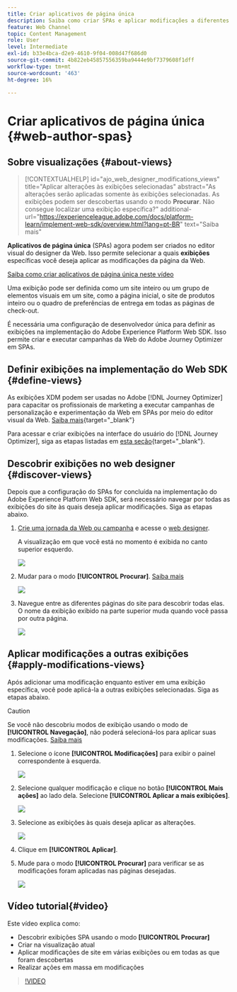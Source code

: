 ```yaml
---
title: Criar aplicativos de página única
description: Saiba como criar SPAs e aplicar modificações a diferentes exibições no Journey Optimizer
feature: Web Channel
topic: Content Management
role: User
level: Intermediate
exl-id: b33e4bca-d2e9-4610-9f04-008d47f686d0
source-git-commit: 4b822eb45857556359ba9444e9bf7379608f1dff
workflow-type: tm+mt
source-wordcount: '463'
ht-degree: 16%

---
```


# Criar aplicativos de página única {#web-author-spas}

## Sobre visualizações {#about-views}

>[!CONTEXTUALHELP]
>id="ajo_web_designer_modifications_views"
>title="Aplicar alterações às exibições selecionadas"
>abstract="As alterações serão aplicadas somente às exibições selecionadas. As exibições podem ser descobertas usando o modo **Procurar**. Não consegue localizar uma exibição específica?"
>additional-url="https://experienceleague.adobe.com/docs/platform-learn/implement-web-sdk/overview.html?lang=pt-BR" text="Saiba mais"

**Aplicativos de página única** (SPAs) agora podem ser criados no editor visual do designer da Web. Isso permite selecionar a quais **exibições** específicas você deseja aplicar as modificações da página da Web.

[Saiba como criar aplicativos de página única neste vídeo](#video)

Uma exibição pode ser definida como um site inteiro ou um grupo de elementos visuais em um site, como a página inicial, o site de produtos inteiro ou o quadro de preferências de entrega em todas as páginas de check-out.

É necessária uma configuração de desenvolvedor única para definir as exibições na implementação do Adobe Experience Platform Web SDK. Isso permite criar e executar campanhas da Web do Adobe Journey Optimizer em SPAs.

## Definir exibições na implementação do Web SDK {#define-views}

As exibições XDM podem ser usadas no Adobe [!DNL Journey Optimizer] para capacitar os profissionais de marketing a executar campanhas de personalização e experimentação da Web em SPAs por meio do editor visual da Web. [Saiba mais](https://experienceleague.adobe.com/docs/experience-platform/edge/personalization/ajo/web-spa-implementation.html?lang=pt-BR){target="_blank"}

Para acessar e criar exibições na interface do usuário do [!DNL Journey Optimizer], siga as etapas listadas em [esta seção](https://experienceleague.adobe.com/docs/experience-platform/edge/personalization/ajo/web-spa-implementation.html?lang=pt-BR#implement-xdm-views){target="_blank"}.

## Descobrir exibições no web designer {#discover-views}

Depois que a configuração do SPAs for concluída na implementação do Adobe Experience Platform Web SDK, será necessário navegar por todas as exibições do site às quais deseja aplicar modificações. Siga as etapas abaixo.

1. [Crie uma jornada da Web ou campanha](create-web.md) e acesse o [web designer](web-visual-editor.md).

   A visualização em que você está no momento é exibida no canto superior esquerdo.

   ![](assets/web-designer-view-home.png)

1. Mudar para o modo **[!UICONTROL Procurar]**. [Saiba mais](web-visual-editor.md#browse-mode)

   ![](assets/web-designer-view-browse.png)

1. Navegue entre as diferentes páginas do site para descobrir todas elas. O nome da exibição exibido na parte superior muda quando você passa por outra página.

   ![](assets/web-designer-other-view.png)

## Aplicar modificações a outras exibições {#apply-modifications-views}

Após adicionar uma modificação enquanto estiver em uma exibição específica, você pode aplicá-la a outras exibições selecionadas. Siga as etapas abaixo.

>[!CAUTION]
>
>Se você não descobriu modos de exibição usando o modo de **[!UICONTROL Navegação]**, não poderá selecioná-los para aplicar suas modificações. [Saiba mais](#discover-views)

1. Selecione o ícone **[!UICONTROL Modificações]** para exibir o painel correspondente à esquerda.

   ![](assets/web-designer-view-modifications-pane.png)

1. Selecione qualquer modificação e clique no botão **[!UICONTROL Mais ações]** ao lado dela. Selecione **[!UICONTROL Aplicar a mais exibições]**.

   ![](assets/web-designer-modifications-more-actions.png)

1. Selecione as exibições às quais deseja aplicar as alterações.

   ![](assets/web-designer-modifications-apply-to.png)

1. Clique em **[!UICONTROL Aplicar]**.

1. Mude para o modo **[!UICONTROL Procurar]** para verificar se as modificações foram aplicadas nas páginas desejadas.

   ![](assets/web-designer-modifications-applied-view.png)

## Vídeo tutorial{#video}

Este vídeo explica como:

* Descobrir exibições SPA usando o modo **[!UICONTROL Procurar]**
* Criar na visualização atual
* Aplicar modificações de site em várias exibições ou em todas as que foram descobertas
* Realizar ações em massa em modificações

>[!VIDEO](https://video.tv.adobe.com/v/3446890/?quality=12&learn=on&captions=por_br)
